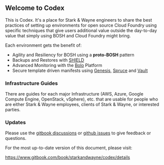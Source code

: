 ## Welcome to Codex

This is Codex.  It's a place for Stark & Wayne engineers to share the best
practices of setting up environments for open source Cloud Foundry using
specific techniques that give users additional value outside the day-to-day
value that simply using BOSH and Cloud Foundry might bring.

Each environment gets the benefit of:

* Agility and Resiliency for BOSH using a **proto-BOSH** pattern
* Backups and Restores with [SHIELD][shield]
* Advanced Monitoring with the [Bolo][bolo] Platform
* Secure template driven manifests using [Genesis][genesis], [Spruce][spruce] and [Vault][vault]

### Infrastructure Guides

There are guides for each major Infrastructure (AWS, Azure, Google Compute Engine,
OpenStack, vSphere), etc. that are usable for people who are either
Stark & Wayne employees, clients of Stark & Wayne, or interested parties.

### Updates

Please use the [gitbook discussions][discussions] or [github issues][issues] to give
feedback or questions.

For the most up-to-date version of this document, please visit:

https://www.gitbook.com/book/starkandwayne/codex/details

[bolo]:         http://bolo.niftylogic.com/
[discussions]:  https://www.gitbook.com/book/starkandwayne/codex/discussions
[issues]:       https://github.com/starkandwayne/codex/issues
[genesis]:      https://github.com/starkandwayne/genesis
[shield]:       https://github.com/starkandwayne/shield
[spruce]:       https://github.com/geofffranks/spruce
[vault]:        https://www.vaultproject.io/
